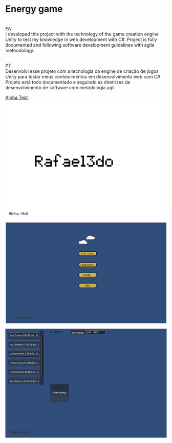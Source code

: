 # Energy game

<br>*EN*<br>
I developed this project with the technology of the game creation engine Unity to test my knowledge in web development with C#.
Project is fully documented and following software development guidelines with agile methodology.


<br>*PT*<br>
Desenvolvi esse projeto com a tecnologia da engine de criação de jogos Unity para testar meus conhecimentos em desenvolvimento web com C#.
Projeto está todo documentado e seguindo as diretrizes de desenvolvimento de software com metodologia agil.

[Alpha Test](https://rafael3do.itch.io/energy-game?secret=hT5pfEMavkOXBTbgcAPNjjEmN8).

![picture1](https://github.com/rafael3do/Energy_game/blob/main/Documentation/3-energy.png)

![picture2](https://github.com/rafael3do/Energy_game/blob/main/Documentation/4-energy.png)

![picture3](https://github.com/rafael3do/Energy_game/blob/main/Documentation/1-energy.png)
